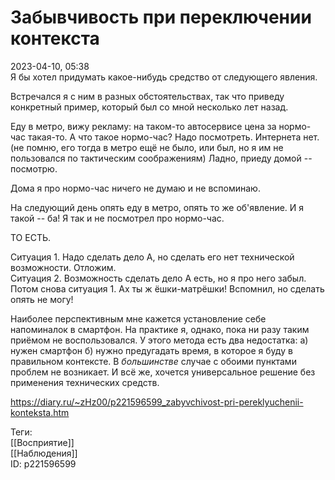 Забывчивость при переключении контекста
========================================

   
 2023-04-10, 05:38   
   Я бы хотел придумать какое-нибудь средство от следующего явления.   
   
 Встречался я с ним в разных обстоятельствах, так что приведу конкретный пример, который был со мной несколько лет назад.   
   
 Еду в метро, вижу рекламу: на таком-то автосервисе цена за нормо-час такая-то. А что такое нормо-час? Надо посмотреть. Интернета нет. (не помню, его тогда в метро ещё не было, или был, но я им не пользовался по тактическим соображениям) Ладно, приеду домой -- посмотрю.   
   
 Дома я про нормо-час ничего не думаю и не вспоминаю.   
   
 На следующий день опять еду в метро, опять то же об'явление. И я такой -- ба! Я так и не посмотрел про нормо-час.   
   
 ТО ЕСТЬ.   
   
 Ситуация 1. Надо сделать дело А, но сделать его нет технической возможности. Отложим.   
 Ситуация 2. Возможность сделать дело А есть, но я про него забыл.   
 Потом снова ситуация 1. Ах ты ж ёшки-матрёшки! Вспомнил, но сделать опять не могу!   
   
 Наиболее перспективным мне кажется установление себе напоминалок в смартфон. На практике я, однако, пока ни разу таким приёмом не воспользовался. У этого метода есть два недостатка: а) нужен смартфон б) нужно предугадать время, в которое я буду в правильном контексте. В  *большинстве*  случае с обоими пунктами проблем не возникает. И всё же, хочется универсальное решение без применения технических средств.   
     
 <https://diary.ru/~zHz00/p221596599_zabyvchivost-pri-pereklyuchenii-konteksta.htm>   
   
 Теги:   
 [[Восприятие]]   
 [[Наблюдения]]   
 ID: p221596599